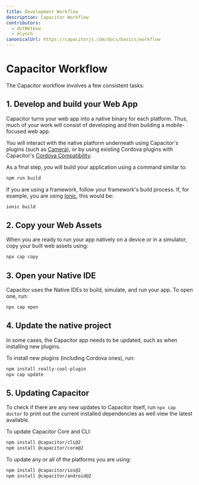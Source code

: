 ```yaml
---
title: Development Workflow
description: Capacitor Workflow
contributors:
  - dotNetkow
  - mlynch
canonicalUrl: https://capacitorjs.com/docs/basics/workflow
---
```


# Capacitor Workflow

The Capacitor workflow involves a few consistent tasks:

## 1. Develop and build your Web App

Capacitor turns your web app into a native binary for each platform. Thus, much of your work will consist of developing and then building a mobile-focused web app.

You will interact with the native platform underneath using Capacitor's plugins (such as [Camera](/apis/camera.md)), or by using existing Cordova plugins with Capacitor's [Cordova Compatibility](/cordova/index.md).

As a final step, you will build your application using a command similar to:

```bash
npm run build
```

If you are using a framework, follow your framework's build process. If, for example, you are using [Ionic](https://ionicframework.com/), this would be:

```bash
ionic build
```

## 2. Copy your Web Assets

When you are ready to run your app natively on a device or in a simulator, copy your built web assets using:

```bash
npx cap copy
```

## 3. Open your Native IDE

Capacitor uses the Native IDEs to build, simulate, and run your app. To open one, run:

```bash
npx cap open
```

## 4. Update the native project

In some cases, the Capacitor app needs to be updated, such as when installing new plugins.

To install new plugins (including Cordova ones), run:

```bash
npm install really-cool-plugin
npx cap update
```

## 5. Updating Capacitor

To check if there are any new updates to Capacitor itself, run `npx cap doctor` to print out the current installed dependencies as well view the latest available.

To update Capacitor Core and CLI:

```bash
npm install @capacitor/cli@2
npm install @capacitor/core@2
```

To update any or all of the platforms you are using:

```bash
npm install @capacitor/ios@2
npm install @capacitor/android@2
```
